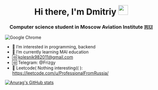<h1 align="center">Hi there, I'm <b>Dmitriy</b> 
<img src="https://github.com/blackcater/blackcater/raw/main/images/Hi.gif" height="32"/></h1>
<h3 align="center">Computer science student in Moscow Aviation Institute 🇷🇺</h3>


![Google Chrome](https://img.shields.io/badge/Google%20Chrome-4285F4?style=for-the-badge&logo=GoogleChrome&logoColor=white)

- 👀 I’m interested in programming, backend
- 🌱 I’m currently learning MAI education
- 🆔 kolesnik982011@gmail.com
- 🆔 Telegram: @Frizgy
- 🍌 Leetcode( Nothing interesting(( ): https://leetcode.com/u/ProfessionalFromRussia/

[![Anurag's GitHub stats](https://github-readme-stats.vercel.app/api?username=DmitriyKolesnikM8O)](https://github.com/anuraghazra/github-readme-stats)
<!---
DmitriyKolesnikM8O/DmitriyKolesnikM8O is a ✨ special ✨ repository because its `README.md` (this file) appears on your GitHub profile.
You can click the Preview link to take a look at your changes.
--->
